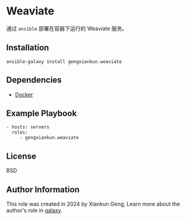 Weaviate
=========

通过 `ansible` 部署在容器下运行的 Weaviate 服务。

Installation
------------

`ansible-galaxy install gengxiankun.weaviate`

Dependencies
------------

- [Docker](https://github.com/gengxiankun-galaxy/docker)

Example Playbook
----------------

    - hosts: servers
      roles:
         - gengxiankun.weaviate

License
-------

BSD

Author Information
------------------

This role was created in 2024 by Xiankun Geng, Learn more about the author's role in [galaxy](https://galaxy.ansible.com/gengxiankun).